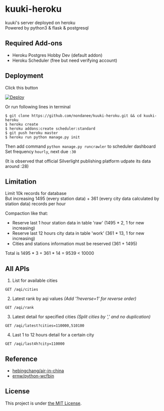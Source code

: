 # kuuki-heroku
kuuki's server deployed on heroku  
Powered by python3 & flask & postgresql

## Required Add-ons
- Heroku Postgres Hobby Dev (default addon)
- Heroku Scheduler (free but need verifying account)

## Deployment
Click this button

[![Deploy](https://www.herokucdn.com/deploy/button.svg)](https://heroku.com/deploy)

Or run following lines in terminal

```
$ git clone https://github.com/nondanee/kuuki-heroku.git && cd kuuki-heroku
$ heroku create
$ heroku addons:create scheduler:standard
$ git push heroku master
$ heroku run python manage.py init
```
Then add command ```python manage.py runcrawler``` to scheduler dashboard  
Set frequency ```hourly```, next due ```:30```

(It is observed that official Silverlight publishing platform udpate its data around :28)

## Limitation
Limit 10k records for database  
But increasing 1495 (every station data) + 361 (every city data calculated by station data) records per hour

Compaction like that:
- Reserve last 1 hour station data in table 'raw' (1495 * 2, 1 for new increasing)
- Reserve last 12 hours city data in table 'work' (361 * 13, 1 for new increasing)
- Cities and stations information must be reserved (361 + 1495)

Total is 1495 * 3 + 361 * 14 = 9539 < 10000

## All APIs
1. List for available cities

```
GET /aqi/cities
```
2. Latest rank by aqi values *(Add '?reverse=1' for reverse order)*

```
GET /aqi/rank 
```
3. Latest detail for specified cities *(Split cities by ',' and no duplication)*

```
GET /aqi/latest?cities=110000,510100 
```
4. Last 1 to 12 hours detail for a certain city

```
GET /aqi/last4h?city=110000
```

## Reference
- [hebingchang/air-in-china](https://github.com/hebingchang/air-in-china)
- [ernw/python-wcfbin](https://github.com/ernw/python-wcfbin)

## License
This project is under [the MIT License](https://mit-license.org/).